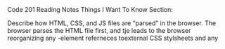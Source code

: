 <head>Code 201 Reading Notes</head>
Things I Want To Know Section:


Describe how HTML, CSS, and JS files are “parsed” in the browser.
The browser parses the HTML file first, and tje leads to the browser reorganizing any <link>-element referneces toexternal CSS stylsheets and any <script>-element referneces to scripts.
As the brower parses the HTML, it sends requests back to the server for any CSS files it has fround from <link> elemets, and from those, then parses the CSS amnd JavaScript.
The browser generates an in-memory DOM tree from tje parsed HTML, generates an in-memory CSSOM structure from the parsed CSS, and  compiles and executes the parsed JavaScript.
As the browser builds the DOM tree and applies the styles from the CSSOM tree and executes the JavaScript, a visual representation of the page is painted to the screen, and the user sees the page content and can begin to interact with it.


How can you find images to add to a Website?
Search the website or your computer for images to add to a website.


How do you create a String vs a Number in JavaScript?
Text Content must be enclosed in single or double quotationn marks.

What is a Variable and why are they important in JavaScript?
A Varable is something that may or does vary or change and is used to hold a value.


Introduction to HTML
What is an HTML attribute?
A Selector in a Style element that shows a name and value pair.

Describe the Anatomy of an HTMl element.
The opening tag: This consists of the name of the element (in this case, p), wrapped in opening and closing angle brackets. 

What is the Difference between <article> and <section> element tags?
Section Tag: When you just want to decorate any content in your page i.e. you want to add some functions then you can use section tag, also that can be replaced by the div tag. The section tag will be good when the content of any web page is appropriate for the contents outline and browsers does not give any attention to the outlines.
Article Tag: The article tag is a self-completed tag, this can be used for any of those reasons, where section tag is required plus the article tag place the content independently. Article tag can be used to place any social post, magazine article, blogs, list of related contents, any independent content.


Section Tag: When you just want to decorate any content in your page i.e. you want to add some functions then you can use section tag, also that can be replaced by the div tag. The section tag will be good when the content of any web page is appropriate for the contents outline and browsers does not give any attention to the outlines.
Article Tag: The article tag is a self-completed tag, this can be used for any of those reasons, where section tag is required plus the article tag place the content independently. Article tag can be used to place any social post, magazine article, blogs, list of related contents, any independent content.


How does metadata influence Search Engine Optimization?
Using metadata boosts your SEO efforts because it's written in the search engine's language. This helps search engines better understand the topic of your webpages and content. It also helps them display more relevant results to searchers.

How is the Meta HTML Tag used when specifying metadata?
The Meta Tag defines metadata about an HTML document. Metadata is data (information) about data. meta tags always go inside the head element, and are typically used to specify character set, page description, keywords, author of the document, and viewport settings.

Miscellaneous
The Meta Tag defines metadata about an HTML document. Metadata is data (information) about data. meta tags always go inside the head element, and are typically used to specify character set, page description, keywords, author of the document, and viewport settings.

What is the first step to designing a Website?
Goal identification to identify the purpose of the website.

What is the most important question to answer when designing a Website?
In the process of website development, the most important things is to create a clean, appealing design.


Why should you use an h1 element over a span element to display a top level heading?
In HTML, the h1 element is a semantic element, which gives the text it wraps around the top level heading on your page.

What are the benefits of using semantic tags in our HTML?
Some of the benefits from writing semantic markup are as follows:

Search engines will consider its contents as important keywords to influence the page's search rankings (see SEO)
Screen readers can use it as a signpost to help visually impaired users navigate a page
Finding blocks of meaningful code is significantly easier than searching through endless divs with or without semantic or namespaced classes
Suggests to the developer the type of data that will be populated
Semantic naming mirrors proper custom element/component naming


What is JavaScript?
JavaScript is a scripting or programming language that allows you to implement complex features on web pages — every time a web page does more than just sit there and display static information for you to look at — displaying timely content updates, interactive maps, animated 2D/3D graphics, scrolling video jukeboxes, etc. — you can bet that JavaScript is probably involved. It is the third layer of the layer cake of standard web technologies, two of which (HTML and CSS) we have covered in much more detail in other parts of the Learning Area.


Describe 2 things that require JavaScript in the Browser?
HTML and CSS


How can you add JavaScript to an HTML document?
You can add JavaScript code in an HTML document by employing the dedicated HTML tag script that wraps around JavaScript code. The script tag can be placed in the head section of your HTML or in the body section, depending on when you want the JavaScript to load.

